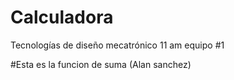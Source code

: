 # Calculadora
Tecnologías de diseño mecatrónico 11 am equipo #1


#Esta es la funcion de suma (Alan sanchez)
